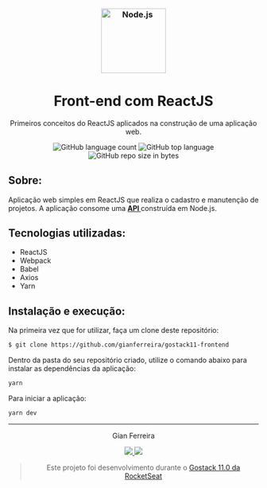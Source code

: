<h3 align="center">
  <img alt="Node.js" src="https://github.com/gianferreira/gostack11-frontend/blob/master/react.svg" width="130px"/>
</h3>

<h1 align="center">
  Front-end com ReactJS
</h1>

<p align="center">Primeiros conceitos do ReactJS aplicados na construção de uma aplicação web.</p>

<p align="center">
  <img alt="GitHub language count" src="https://img.shields.io/github/languages/count/gianferreira/gostack11-frontend">
  <img alt="GitHub top language" src="https://img.shields.io/github/languages/top/gianferreira/gostack11-frontend">
  <img alt="GitHub repo size in bytes" src="https://img.shields.io/github/repo-size/gianferreira/gostack11-frontend">
</p>

## Sobre:

Aplicação web simples em ReactJS que realiza o cadastro e manutenção de projetos. A aplicação consome uma <a href="https://github.com/gianferreira/gostack11-backend"><b> API </b></a> construída em Node.js. 

## Tecnologias utilizadas:

- ReactJS
- Webpack
- Babel
- Axios
- Yarn

## Instalação e execução:

Na primeira vez que for utilizar, faça um clone deste repositório:

```bash
$ git clone https://github.com/gianferreira/gostack11-frontend
```

Dentro da pasta do seu repositório criado, utilize o comando abaixo para instalar as dependências da aplicação:

```bash
yarn
```

Para iniciar a aplicação:

```bash
yarn dev
```

---

<p align="center"> Gian Ferreira </p>
<p align="center">
  <a alt="Gian Ferreira" href="https://www.linkedin.com/in/gian-ferreira-7750a9179/">
    <img src="https://img.shields.io/badge/LinkedIn-Gian_Ferreira-7750a9179?logo=linkedin"/>
  </a>
  <a alt="Gian Ferreira" href="https://github.com/gianferreira">
    <img src="https://img.shields.io/badge/Gian_Ferreira-GitHub-000?logo=github"/>
  </a>
</p>

<blockquote align="center">
  Este projeto foi desenvolvimento durante o 
    <a href="https://rocketseat.com.br/gostack">
      Gostack 11.0 da RocketSeat
    </a>
</blockquote>